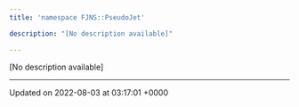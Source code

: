 ```yaml
---
title: 'namespace FJNS::PseudoJet'

description: "[No description available]"

---
```







[No description available]






-------------------------------

Updated on 2022-08-03 at 03:17:01 +0000